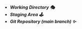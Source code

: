 + ***Working Directory :performing_arts:***
+ ***Staging Area :joystick:***
+ ***Git Repository (main branch) :sparkles:***
